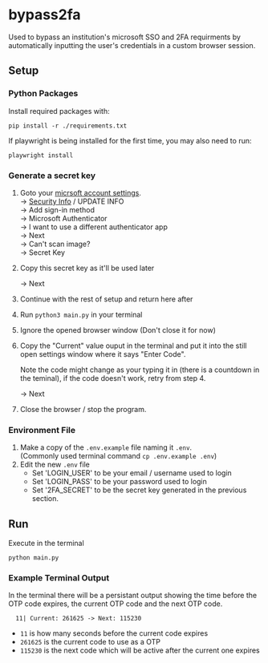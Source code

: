 # bypass2fa
Used to bypass an institution's microsoft SSO and 2FA requirments by automatically inputting the user's credentials in a custom browser session.

## Setup
### Python Packages
Install required packages with:
```shell
pip install -r ./requirements.txt
```

If playwright is being installed for the first time, you may also need to run:
```shell
playwright install
```

### Generate a secret key
1. Goto your [micrsoft account settings](https://myaccount.microsoft.com/?ref=amc).\
-> [Security Info](https://mysignins.microsoft.com/security-info) / UPDATE INFO \
-> Add sign-in method \
-> Microsoft Authenticator \
-> I want to use a different authenticator app \
-> Next \
-> Can't scan image? \
-> Secret Key

2. Copy this secret key as it'll be used later

    -> Next

3. Continue with the rest of setup and return here after

4. Run `python3 main.py` in your terminal

5. Ignore the opened browser window (Don't close it for now)

6. Copy the "Current" value ouput in the terminal and put it into the still open settings window where it says "Enter Code".

    Note the code might change as your typing it in (there is a countdown in the teminal), if the code doesn't work, retry from step 4.

    -> Next

7. Close the browser / stop the program.

### Environment File
1. Make a copy of the `.env.example` file naming it `.env`.  \
(Commonly used terminal command `cp .env.example .env`)
2. Edit the new `.env` file
    - Set 'LOGIN_USER' to be your email / username used to login 
    - Set 'LOGIN_PASS' to be your password used to login
    - Set '2FA_SECRET' to be the secret key generated in the previous section.

## Run
Execute in the terminal
```shell
python main.py
```

### Example Terminal Output
In the terminal there will be a persistant output showing the time before the OTP code expires, the current OTP code and the next OTP code.
```
  11| Current: 261625 -> Next: 115230
```
- `11` is how many seconds before the current code expires
- `261625` is the current code to use as a OTP
- `115230` is the next code which will be active after the current one expires